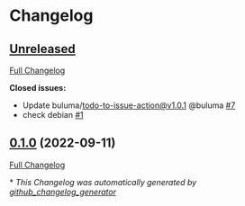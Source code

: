 # Changelog

## [Unreleased](https://github.com/buluma/ansible-role-borgbackup/tree/HEAD)

[Full Changelog](https://github.com/buluma/ansible-role-borgbackup/compare/0.1.0...HEAD)

**Closed issues:**

- Update buluma/todo-to-issue-action@v1.0.1 @buluma [\#7](https://github.com/buluma/ansible-role-borgbackup/issues/7)
- check debian [\#1](https://github.com/buluma/ansible-role-borgbackup/issues/1)

## [0.1.0](https://github.com/buluma/ansible-role-borgbackup/tree/0.1.0) (2022-09-11)

[Full Changelog](https://github.com/buluma/ansible-role-borgbackup/compare/8d771b0b72e6a8b22b5b12a9e2436d5c323cb73e...0.1.0)



\* *This Changelog was automatically generated by [github_changelog_generator](https://github.com/github-changelog-generator/github-changelog-generator)*
